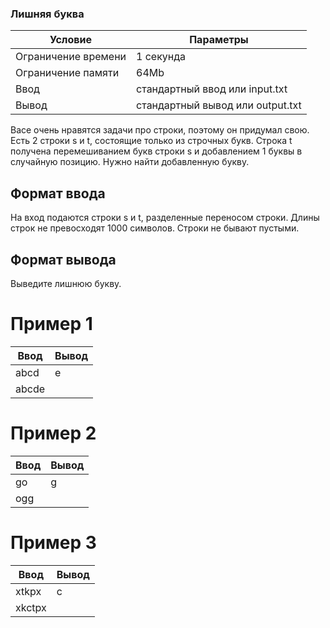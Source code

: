 ### Лишняя буква

| Условие             | Параметры                        |
| ------------------- | -------------------------------- |
| Ограничение времени | 1 секунда                        |
| Ограничение памяти  | 64Mb                             |
| Ввод                | стандартный ввод или input.txt   |
| Вывод               | стандартный вывод или output.txt |

Васе очень нравятся задачи про строки, поэтому он придумал свою. Есть 2 строки s и t, состоящие только из строчных букв. Строка t получена перемешиванием букв строки s и добавлением 1 буквы в случайную позицию. Нужно найти добавленную букву.

## Формат ввода

На вход подаются строки s и t, разделенные переносом строки. Длины строк не превосходят 1000 символов. Строки не бывают пустыми.

## Формат вывода

Выведите лишнюю букву.

# Пример 1

| Ввод  | Вывод |
| ----- | ----- |
| abcd  | e     |
| abcde |

# Пример 2

| Ввод | Вывод |
| ---- | ----- |
| go   | g     |
| ogg  |

# Пример 3

| Ввод   | Вывод |
| ------ | ----- |
| xtkpx  | c     |
| xkctpx |
